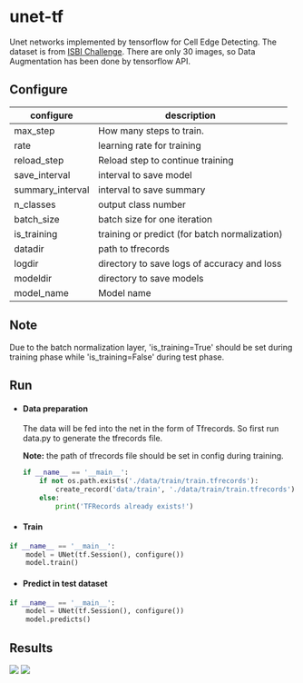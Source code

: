 # unet-tf
Unet networks implemented by tensorflow for Cell Edge Detecting. The dataset is from [ISBI Challenge](http://brainiac2.mit.edu/isbi_challenge/). There are only 30 images, so Data Augmentation has been done by tensorflow API.




## Configure

| configure        | description                                   |
| ---------------- | --------------------------------------------- |
| max_step         | How many steps to train.                      |
| rate             | learning rate for training                    |
| reload_step      | Reload step to continue training              |
| save_interval    | interval to save model                        |
| summary_interval | interval to save summary                      |
| n_classes        | output class number                           |
| batch_size       | batch size for one iteration                  |
| is_training      | training or predict (for batch normalization) |
| datadir          | path to tfrecords                             |
| logdir           | directory to save logs of accuracy and loss   |
| modeldir         | directory to save models                      |
| model_name       | Model name                                    |



## Note

Due to the batch normalization layer, 'is_training=True' should be set during training phase while 'is_training=False' during test phase.



## Run

- #### Data preparation

  The data will be fed into the net in the form of Tfrecords. So first run data.py to generate the tfrecords file. 

  **Note:** the path of tfrecords file should be set in config during training.

  ```python
  if __name__ == '__main__':    
      if not os.path.exists('./data/train/train.tfrecords'):        				
          create_record('data/train', './data/train/train.tfrecords')    		
      else:        
          print('TFRecords already exists!')
  ```

- #### Train

```python
if __name__ == '__main__':   
    model = UNet(tf.Session(), configure())
    model.train()
```

- #### Predict  in test dataset

```python
if __name__ == '__main__':   
    model = UNet(tf.Session(), configure())
    model.predicts()
```



## Results

<img src="https://github.com/lzyhha/unet-tf/raw/master/data/test/26.png"/>

<img src="https://github.com/lzyhha/unet-tf/raw/master/data/predict/26.png"/>